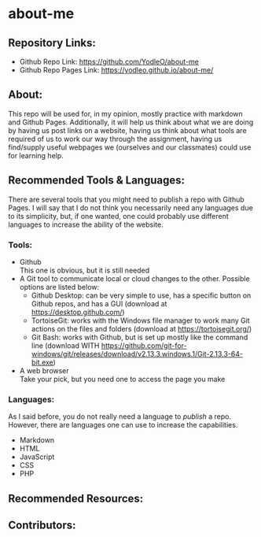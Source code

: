 # about-me

## Repository Links:
- Github Repo Link: https://github.com/YodleO/about-me
- Github Repo Pages Link: https://yodleo.github.io/about-me/

## About:
This repo will be used for, in my opinion, mostly practice with markdown and Github Pages. Additionally, it will help us think about what we are doing by having us post links on a website, having us think about what tools are required of us to work our way through the assignment, having us find/supply useful webpages we (ourselves and our classmates) could use for learning help. 

## Recommended Tools & Languages:
There are several tools that you might need to publish a repo with Github Pages. I will say that I do not think you necessarily need any languages due to its simplicity, but, if one wanted, one could probably use different languages to increase the ability of the website.

### Tools:
- Github\
This one is obvious, but it is still needed
- A Git tool to communicate local or cloud changes to the other. Possible options are listed below:
    - Github Desktop: can be very simple to use, has a specific button on Github repos, and has a GUI (download at https://desktop.github.com/)
    - TortoiseGit: works with the Windows file manager to work many Git actions on the files and folders (download at https://tortoisegit.org/)
    - Git Bash: works with Github, but is set up mostly like the command line (download WITH https://github.com/git-for-windows/git/releases/download/v2.13.3.windows.1/Git-2.13.3-64-bit.exe)
- A web browser\
Take your pick, but you need one to access the page you make

### Languages:
As I said before, you do not really need a language to *publish* a repo. However, there are languages one can use to increase the capabilities.
- Markdown
- HTML
- JavaScript
- CSS
- PHP

## Recommended Resources:

## Contributors:
